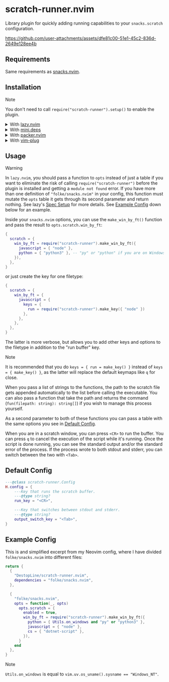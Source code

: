 # scratch-runner.nvim
Library plugin for quickly adding running capabilities to your `snacks.scratch`
configuration.

https://github.com/user-attachments/assets/dfe81c00-51e1-45c2-836d-2649e128ee4b

## Requirements
Same requirements as [snacks.nvim](https://github.com/folke/snacks.nvim/tree/main#%EF%B8%8F-requirements).

## Installation
> [!NOTE]
> You don't need to call `require("scratch-runner").setup()` to enable the
> plugin.

<details>
  <summary>With 
    <a href="https://github.com/folke/lazy.nvim">lazy.nvim</a>
  </summary>

  ```lua
  {
    "DestopLine/scratch-runner.nvim",
    dependencies = "folke/snacks.nvim",

    -- Optional
    opts = {
      -- Your options go here
    },
  }
  ```

</details>

<details>
  <summary>With 
    <a href="https://github.com/echasnovski/mini.deps">mini.deps</a>
  </summary>

  ```lua
  MiniDeps.add({
    source = "DestopLine/scratch-runner.nvim",
    depends = "folke/snacks.nvim",
  })

  -- Optional
  require("scratch-runner").setup({
    -- Your options go here
  })
  ```

</details>

<details>
  <summary>With 
    <a href="https://github.com/wbthomason/packer.nvim">packer.nvim</a>
  </summary>

  ```lua
  use({
    "DestopLine/scratch-runner.nvim",
    after = "snacks.nvim",

    -- Optional
    config = function()
      require("scratch-runner").setup({
        -- Your options go here
      })
    end,
  })
  ```

</details>

<details>
  <summary>With 
    <a href="https://github.com/junegunn/vim-plug">vim-plug</a>
  </summary>

  ```vim
  Plug 'DestopLine/scratch-runner.nvim'

  " Optional
  lua << EOF
  require("scratch-runner").setup({
    -- Your options go here
  })
  EOF
  ```

> [!IMPORTANT]
> You must `Plug 'folke/snacks.nvim'` before this plugin.

</details>

## Usage

> [!WARNING]
> In `lazy.nvim`, you should pass a function to `opts` instead of just a
> table if you want to eliminate the risk of calling
> `require("scratch-runner")` before the plugin is installed and getting a
> `module not found` error. If you have more than one definition of
> `"folke/snacks.nvim"` in your config, this function must mutate the `opts`
> table it gets through its second parameter and return nothing.
> See lazy's [Spec Setup](https://lazy.folke.io/spec#spec-setup) for more
> details. See [Example Config](#example-config) down below for an example.

Inside your `snacks.nvim` options, you can use the `make_win_by_ft()` function
and pass the result to `opts.scratch.win_by_ft`:

```lua
{
  scratch = {
    win_by_ft = require("scratch-runner").make_win_by_ft({
      javascript = { "node" },
      python = { "python3" }, -- "py" or "python" if you are on Windows
    }),
  },
}
```

or just create the key for one filetype:

```lua
{
  scratch = {
    win_by_ft = {
      javascript = {
        keys = {
          run = require("scratch-runner").make_key({ "node" })
        },
      },
    },
  },
}
```

The latter is more verbose, but allows you to add other keys and options to
the filetype in addition to the "run buffer" key.

> [!NOTE]
> It is recommended that you do `keys = { run = make_key() }` instead of
> `keys = { make_key() }`, as the latter will replace the default keymaps like
> `q` for close.

When you pass a list of strings to the functions, the path to the scratch file
gets appended automatically to the list before calling the executable. You
can also pass a function that take the path and returns the command
(`fun(filepath: string): string[]`) if you wish to manage this process
yourself.

As a second parameter to both of these functions you can pass a table with
the same options you see in [Default Config](#default-config).

When you are in a scratch window, you can press `<CR>` to run the buffer.
You can press `q` to cancel the execution of the script while it's running.
Once the script is done running, you can see the standard output and/or the
standard error of the process. If the process wrote to both stdout and stderr,
you can switch between the two with `<Tab>`.

<h2 id="default-config">Default Config</h2>

```lua
---@class scratch-runner.Config
H.config = {
    ---Key that runs the scratch buffer.
    ---@type string?
    run_key = "<CR>",

    ---Key that switches between stdout and stderr.
    ---@type string?
    output_switch_key = "<Tab>",
}
```

<h2 id="example-config">Example Config</h2>

This is and simplified excerpt from my Neovim config, where I have divided
`folke/snacks.nvim` into different files:

```lua
return {
  {
    "DestopLine/scratch-runner.nvim",
    dependencies = "folke/snacks.nvim",
  },

  {
    "folke/snacks.nvim",
    opts = function(_, opts)
      opts.scratch = {
        enabled = true,
        win_by_ft = require("scratch-runner").make_win_by_ft({
          python = { Utils.on_windows and "py" or "python3" },
          javascript = { "node" },
          cs = { "dotnet-script" },
        }),
      }
    end
  },
}
```

> [!NOTE]
> `Utils.on_windows` is equal to `vim.uv.os_uname().sysname == "Windows_NT"`.
